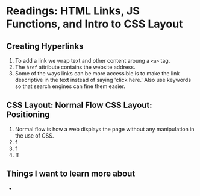 # Readings: HTML Links, JS Functions, and Intro to CSS Layout
## Creating Hyperlinks
  1. To add a link we wrap text and other content aroung a `<a>` tag.
  2. The `href` attribute contains the website address.
  3. Some of the ways links can be more accessible is to make the link descriptive in the text instead of saying 'click here.' Also use keywords so that search engines can fine them easier.

## CSS Layout: Normal Flow CSS Layout: Positioning 
  1. Normal flow is how a web displays the page without any manipulation in the use of CSS.
  2. f
  3. f
  4. ff

## Things I want to learn more about
  - 
